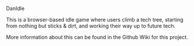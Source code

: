 DanIdle

This is a browser-based idle game where users climb a tech tree, starting from nothing but sticks & dirt, and working their way up to future tech.

More information about this can be found in the Github Wiki for this project.
